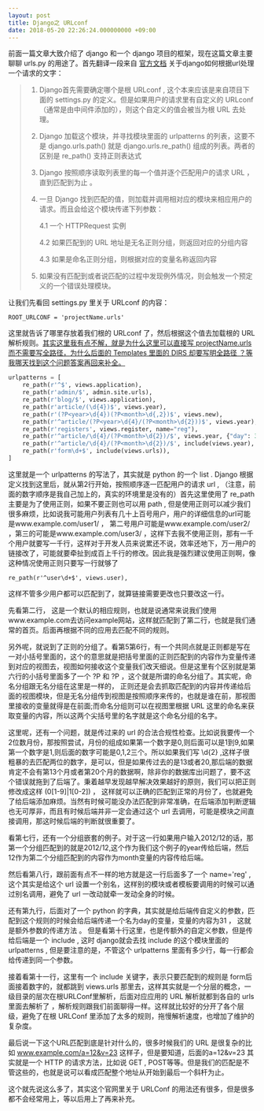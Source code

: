 ```yaml
---
layout: post
title: Django之 URLconf
date: 2018-05-20 22:26:24.000000000 +09:00
---
```


前面一篇文章大致介绍了 django 和一个 django 项目的框架，现在这篇文章主要聊聊 urls.py 的用途了。首先翻译一段来自 [官方文档](https://docs.djangoproject.com/en/2.0/topics/http/urls/) 关于django如何根据url处理一个请求的文字：

> 1. Django首先需要确定哪个是根 URLconf , 这个本来应该是来自项目下面的 settings.py 的定义。但是如果用户的请求里有自定义的 URLconf （通常是由中间件添加的），则这个自定义的值会被当为根 URL 去处理。
>
> 2. Django 加载这个模块，并寻找模块里面的 urlpatterns 的列表，这要不是 django.urls.path() 就是 django.urls.re_path() 组成的列表。两者的区别是 re_path() 支持正则表达式
>
> 3. Django 按照顺序读取列表里的每一个值并逐个匹配用户的请求 URL ， 直到匹配到为止 。
>
> 4. 一旦 Django 找到匹配的值，则加载并调用相对应的模块来相应用户的请求。而且会给这个模块传递下列参数：
>
>    4.1 一个 HTTPRequest 实例
>
>    4.2 如果匹配到的 URL 地址是无名正则分组，则返回对应的分组内容
>
>    4.3 如果是命名正则分组，则根据对应的变量名称返回内容
>
> 5. 如果没有匹配到或者说匹配的过程中发现例外情况，则会触发一个预定义的一个错误处理模块。

让我们先看回 settings.py 里关于 URLconf 的内容：

`ROOT_URLCONF = 'projectName.urls'`

这里就告诉了哪里存放着我们根的 URLconf 了，然后根据这个值去加载根的 URL 解析规则。<u>其实这里我有点不解，就是为什么这里可以直接写 projectName.urls 而不需要写全路径，为什么后面的 Templates 里面的 DIRS 却要写明全路径 ？等我哪天找到这个问题答案再回来补全。</u>

```python
urlpatterns = [
    re_path(r'^$', views.application),
    re_path(r'admin/$', admin.site.urls),
    re_path(r'blog/$', views.application),
    re_path(r'article/(\d{4})$', views.year),
    re_path(r'(?P<year>\d{4})(?P<month>\d{,2})$', views.new),
    re_path(r'^article/(?P<year>\d{4}/(?P<month>\d{2}))$', views.year),
    re_path(r'registers', views.register, name="reg"),
    re_path(r'^article/\d{4}/(?P<month>\d{2})/$', views.year, {"day": 31}),
    re_path(r'^article/\d{4}/(?P<month>\d{2})/$', include(views.year), {"day": 31}),
    re_path(r'form\d+$', include(views.urls)),
]
```

这里就是一个 urlpatterns 的写法了，其实就是 python 的一个 list . Django 根据定义找到这里后，就从第2行开始，按照顺序逐一匹配用户的请求 url , （注意，前面的数字顺序是我自己加上的，真实的环境里是没有的）首先这里使用了 re_path 主要是为了使用正则，如果不要正则也可以用 path , 但是使用正则可以减少我们很多麻烦，比如说我可能用户列表有几十上百号用户，用户的详细信息的url可能是www.example.com/user1/ ， 第二号用户可能是www.example.com/user2/ ，第三的可能是www.example.com/user3/ ，这样下去我不使用正则，那有一千个用户就要写一千行，这样对于开发人员来说累还不说，效率还地下，万一用户的链接改了，可能就要牵扯到成百上千行的修改。因此我是强烈建议使用正则啊，像这种情况使用正则只要写一行就够了

`re_path(r'^user\d+$', views.user),`

这样不管多少用户都可以匹配到了，就算链接需要更改也只要改这一行。

先看第二行， 这是一个默认的相应规则，也就是说通常来说我们使用www.example.com去访问example网站，这样就匹配到了第二行，也就是我们通常的首页。后面再根据不同的应用去匹配不同的规则。

另外呢，就说到了正则的分组了。看第5第6行，有一个共同点就是正则都是写在一对小括号里面的，这个的意思就是把括号里面的正则匹配到的内容作为变量传递到对应的视图去，视图如何接收这个变量我们改天细说。但是这里有个区别就是第六行的小括号里面多了一个 ?P<year> 和 ?P<month> ，这个就是所谓的命名分组了。其实呢，命名分组跟无名分组在这里是一样的， 正则还是会去抓取匹配到的内容并传递给后面的视图模块，但是无名分组传到视图是按照顺序来传的，也就是谁在前，那视图里接收的变量就得是在前面;而命名分组则可以在视图里根据 URL 这里的命名来获取变量的内容，所以这两个尖括号里的名字就是这个命名分组的名字。

这里呢，还有一个问题，就是传过来的 url 的合法合规性检查。比如说我要传一个2位数月份，那按照尝试，月份的组成如果第一个数字是0,则后面可以是1到9,如果第一个数字是1,则后面的数字可能是0,1,2三个。所以如果我们写 \d{2} ,这样子很粗暴的去匹配两位的数字，是可以，但是如果传过去的是13或者20,那后端的数据肯定不会有第13个月或者第20个月的数据啊，除非你的数据库出问题了，要不这个错误就拖到了后端了。秉着越早发现越早解决效果越好的原则，我们可以把正则修改成这样 (0[1-9]|1[0-2]) ， 这样就可以正确的匹配到正常的月份了，也就避免了给后端添加麻烦。当然有时候可能没办法匹配到非常准确，在后端添加判断逻辑也无可厚非，而且有时候后端并非一定会通过这个 url 去调用，可能是模块之间直接调用，那这时候后端的判断就很重要了。

看第七行，还有一个分组嵌套的例子。对于这一行如果用户输入2012/12的话，那第一个分组匹配到的就是2012/12,这个作为我们这个例子的year传给后端，然后12作为第二个分组匹配到的内容作为month变量的内容传给后端。

然后看第八行，跟前面有点不一样的地方就是这一行后面多了一个 name='reg' , 这个其实是给这个 url  设置一个别名，这样别的模块或者模板要调用的时候可以通过别名调用，避免了 url 一改动就牵一发动全身的时候。

还有第九行，后面对了一个 python 的字典，其实就是给后端传自定义的参数，匹配到这个规则的时候会给后端传递一个名为day的变量，变量的内容为31 ， 这就是额外参数的传递方法 。 但是看第十行这里，也是传额外的自定义参数，但是传给后端是一个 include , 这时 django就会去找 include 的这个模块里面的 urlpatterns , 但是要注意的是，不管这个 urlpatterns 里面有多少行，每一行都会给传递到同一个参数。

接着看第十一行，这里有一个 include 关键字，表示只要匹配到的规则是 form后面接着数字的，就都跳到 views.urls 那里去，这样其实就是一个分层的概念，一级目录的层次在根URLConf里解析，后面对应应用的 URL 解析就都到各自的 urls 里面去解析了 ，解析规则跟我们前面聊得一样。这样就比较好的分开了各个层级，避免了在根 URLConf 里添加了太多的规则，拖慢解析速度，也增加了维护的复杂度。

最后说一下这个URL匹配到底是针对什么的，很多时候我们的 URL 是很复杂的比如 www.example.com/a=12&v=23 这样子，但是要知道，后面的a=12&v=23 其实就是一个 HTTP 的请求方法，比如说 GET , POST等等。但是我们的匹配是不管这些的，也就是说可以看成匹配整个地址从开始到最后一个斜杆为止。

这个就先说这么多了，其实这个官网里关于 URLConf 的用法还有很多，但是很多都不会经常用上，等以后用上了再来补充。

